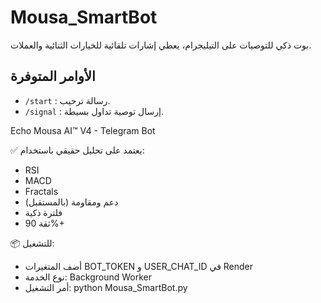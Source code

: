 
# Mousa_SmartBot

بوت ذكي للتوصيات على التيليجرام، يعطي إشارات تلقائية للخيارات الثنائية والعملات.

## الأوامر المتوفرة
- `/start` : رسالة ترحيب.
- `/signal` : إرسال توصية تداول بسيطة.

Echo Mousa AI™ V4 - Telegram Bot

✅ يعتمد على تحليل حقيقي باستخدام:
- RSI
- MACD
- Fractals
- دعم ومقاومة (بالمستقبل)
- فلترة ذكية
- ثقة 90%+

📦 للتشغيل:
- أضف المتغيرات BOT_TOKEN و USER_CHAT_ID في Render
- نوع الخدمة: Background Worker
- أمر التشغيل: python Mousa_SmartBot.py
